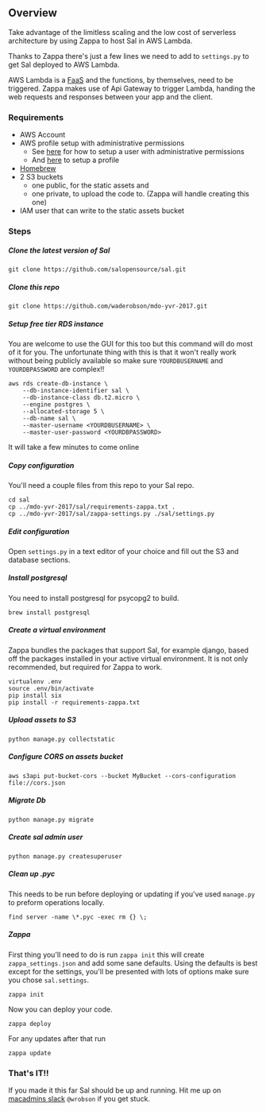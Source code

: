 ## Overview
Take advantage of the limitless scaling and the low cost of serverless architecture by using Zappa to host Sal in AWS Lambda.

Thanks to Zappa there's just a few lines we need to add to `settings.py` to get Sal deployed to AWS Lambda.

AWS Lambda is a [FaaS](https://en.wikipedia.org/wiki/Function_as_a_Service) and the functions, by themselves, need to be triggered. Zappa makes use of Api Gateway to trigger Lambda, handing the web requests and responses between your app and the client.

### Requirements
* AWS Account
* AWS profile setup with administrative permissions
  * See [here](http://docs.aws.amazon.com/IAM/latest/UserGuide/getting-started_create-admin-group.html) for how to setup a user with administrative permissions
  * And [here](http://docs.aws.amazon.com/cli/latest/userguide/cli-chap-getting-started.html#cli-quick-configuration) to setup a profile
* [Homebrew](https://brew.sh/)
* 2 S3 buckets
  * one public, for the static assets and
  * one private, to upload the code to. (Zappa will handle creating this one)
* IAM user that can write to the static assets bucket

### Steps

##### Clone the latest version of Sal
```
git clone https://github.com/salopensource/sal.git
```

##### Clone this repo
```
git clone https://github.com/waderobson/mdo-yvr-2017.git
```

##### Setup free tier RDS instance
You are welcome to use the GUI for this too but this command will do most of it for you. The unfortunate thing with this is that it won't really work without being publicly available so make sure  `YOURDBUSERNAME` and `YOURDBPASSWORD` are complex!!
```
aws rds create-db-instance \
    --db-instance-identifier sal \
    --db-instance-class db.t2.micro \
    --engine postgres \
    --allocated-storage 5 \
    --db-name sal \
    --master-username <YOURDBUSERNAME> \
    --master-user-password <YOURDBPASSWORD>
```
It will take a few minutes to come online

##### Copy configuration
You'll need a couple files from this repo to your Sal repo.
```
cd sal
cp ../mdo-yvr-2017/sal/requirements-zappa.txt .
cp ../mdo-yvr-2017/sal/zappa-settings.py ./sal/settings.py
```

##### Edit configuration
Open `settings.py` in a text editor of your choice and fill out the S3 and database sections.

##### Install postgresql
You need to install postgresql for psycopg2 to build.
```
brew install postgresql
```

##### Create a virtual environment
Zappa bundles the packages that support Sal, for example django, based off the packages installed in your active virtual environment. It is not only recommended, but required for Zappa to work.
```
virtualenv .env
source .env/bin/activate
pip install six
pip install -r requirements-zappa.txt
```

##### Upload assets to S3

```
python manage.py collectstatic
```
##### Configure CORS on assets bucket
```
aws s3api put-bucket-cors --bucket MyBucket --cors-configuration file://cors.json
```

##### Migrate Db
```
python manage.py migrate
```

##### Create sal admin user
```
python manage.py createsuperuser
```
##### Clean up .pyc
This needs to be run before deploying or updating if you've used `manage.py` to preform operations locally.
```
find server -name \*.pyc -exec rm {} \;
```
##### Zappa
First thing you'll need to do is run `zappa init` this will create `zappa_settings.json` and add some sane defaults. Using the defaults is best except for the settings, you'll be presented with lots of options make sure you chose `sal.settings`.
```
zappa init
```
Now you can deploy your code.
```
zappa deploy
```
For any updates after that run
```
zappa update
```

### That's IT!!
If you made it this far Sal should be up and running. Hit me up on [macadmins slack](https://macadmins.org/) `@wrobson` if you get stuck.
